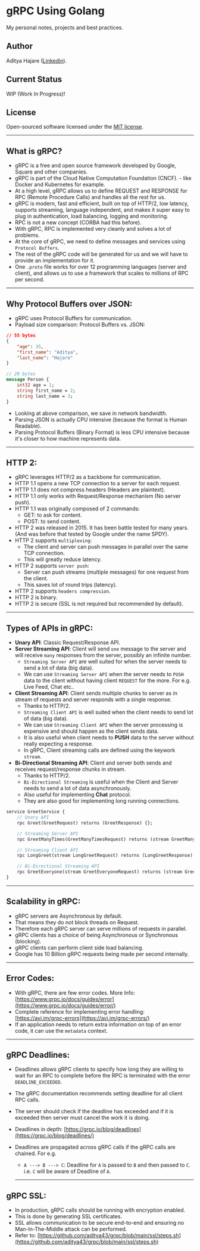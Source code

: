 # gRPC Using Golang
My personal notes, projects and best practices.

## Author
Aditya Hajare ([Linkedin](https://in.linkedin.com/in/aditya-hajare)).

## Current Status
WIP (Work In Progress)!

## License
Open-sourced software licensed under the [MIT license](http://opensource.org/licenses/MIT).

-----------

## What is gRPC?
- gRPC is a free and open source framework developed by Google, Square and other companies.
- gRPC is part of the Cloud Native Computation Foundation (CNCF). - like Docker and Kubernetes for example.
- At a high level, gRPC allows us to define REQUEST and RESPONSE for RPC (Remote Procedure Calls) and handles all the rest for us.
- gRPC is modern, fast and efficient, built on top of HTTP/2, low latency, supports streaming, language independent, and makes it super easy to plug in authentication, load balancing, logging and monitoring.
- RPC is not a new concept (CORBA had this before).
- With gRPC, RPC is implemented very cleanly and solves a lot of problems.
- At the core of gRPC, we need to define messages and services using `Protocol Buffers`.
- The rest of the gRPC code will be generated for us and we will have to provide an implementation for it.
- One `.proto` file works for over 12 programming languages (server and client), and allows us to use a framework that scales to millions of RPC per second.

-----------

## Why Protocol Buffers over JSON:
- gRPC uses Protocol Buffers for communication.
- Payload size comparison: Protocol Buffers vs. JSON:
```json
// 55 bytes
{
    "age": 35,
    "first_name": "Aditya",
    "last_name": "Hajare"
}
```
```proto
// 20 bytes
message Person {
    int32 age = 1;
    string first_name = 2;
    string last_name = 3;
}
```
- Looking at above comparison, we save in network bandwidth.
- Parsing JSON is actually CPU intensive (because the format is Human Readable).
- Parsing Protocol Buffers (Binary Format) is less CPU intensive because it's closer to how machine represents data.

-----------

## HTTP 2:
- gRPC leverages HTTP/2 as a backbone for communication.
- HTTP 1.1 opens a new TCP connection to a server for each request.
- HTTP 1.1 does not compress headers (Headers are plaintext).
- HTTP 1.1 only works with Request/Response mechanism (No server push).
- HTTP 1.1 was originally composed of 2 commands:
    * GET: to ask for content.
    * POST: to send content.
- HTTP 2 was released in 2015. It has been battle tested for many years. (And was before that tested by Google under the name SPDY).
- HTTP 2 supports `multiplexing`:
    * The client and server can push messages in parallel over the same TCP connection.
    * This will greatly reduce latency.
- HTTP 2 supports `server push`:
    * Server can push streams (multiple messages) for one request from the client.
    * This saves lot of round trips (latency).
- HTTP 2 supports `headers compression`.
- HTTP 2 is binary.
- HTTP 2 is secure (SSL is not required but recommended by default).

-----------

## Types of APIs in gRPC:
- **Unary API**: Classic Request/Response API.
- **Server Streaming API**: Client will send `one` message to the server and will receive `many` responses from the server, possibly an infinite number.
    * `Streaming Server API` are well suited for when the server needs to send a lot of data (big data).
    * We can use `Streaming Server API` when the server needs to `PUSH` data to the client without having client `REQUEST` for the more. For e.g. Live Feed, Chat etc..
- **Client Streaming API**: Client sends multiple chunks to server as in stream of requests and server responds with a single response.
    * Thanks to HTTP/2.
    * `Streaming Client API` is well suited when the client needs to send lot of data (big data).
    * We can use `Streaming Client API` when the server processing is expensive and should happen as the client sends data.
    * It is also useful when client needs to **PUSH** data to the server without really expecting a response.
    * In gRPC, Client streaming calls are defined using the keywork `stream`.
- **Bi-Directional Streaming API**: Client and server both sends and receives request/response chunks in stream.
    * Thanks to HTTP/2.
    * `Bi-Directional Streaming` is useful when the Client and Server needs to send a lot of data asynchronously.
    * Also useful for implementing **Chat** protocol.
    * They are also good for implementing long running connections.
```proto
service GreetService {
    // Unary API
    rpc Greet(GreetRequest) returns (GreetResponse) {};

    // Streaming Server API
    rpc GreetManyTimes(GreetManyTimesRequest) returns (stream GreetManyTimesResponse) {};

    // Streaming Client API
    rpc LongGreet(stream LongGreetRequest) returns (LongGreetResponse) {};

    // Bi-Directional Streaming API
    rpc GreetEveryone(stream GreetEveryoneRequest) returns (stream GreetEveryoneResponse) {};
}
```

-----------

## Scalability in gRPC:
- gRPC servers are Asynchronous by default.
- That means they do not block threads on Request.
- Therefore each gRPC server can serve millions of requests in parallel.
- gRPC clients has a choice of being Asynchronous or Synchronous (blocking).
- gRPC clients can perform client side load balancing.
- Google has 10 Billion gRPC requests being made per second internally.

-----------

## Error Codes:
- With gRPC, there are few error codes. More Info: [https://www.grpc.io/docs/guides/error](https://www.grpc.io/docs/guides/error/)
- Complete reference for implementing error handling: [https://avi.im/grpc-errors](https://avi.im/grpc-errors/)
- If an application needs to return extra information on top of an error code, it can use the `metadata` context.

-----------

## gRPC Deadlines:
- Deadlines allows gRPC clients to specify how long they are willing to wait for an RPC to complete before the RPC is terminated with the error `DEADLINE_EXCEEDED`.
- The gRPC documentation recommends setting deadline for all client RPC calls.
- The server should check if the deadline has exceeded and if it is exceeded then server must cancel the work it is doing.
- Deadlines in depth: [https://grpc.io/blog/deadlines](https://grpc.io/blog/deadlines/)
- Deadlines are propagated across gRPC calls if the gRPC calls are chained. For e.g.
    * `A ---> B ---> C`: Deadline for `A` is passed to `B` and then passed to `C`. i.e. `C` will be aware of Deadline of `A`.

    -----------

## gRPC SSL:
- In production, gRPC calls should be running with encryption enabled.
- This is done by generating SSL certificates.
- SSL allows communication to be secure end-to-end and ensuring no Man-In-The-Middle attack can be performed.
- Refer to: [https://github.com/aditya43/grpc/blob/main/ssl/steps.sh](https://github.com/aditya43/grpc/blob/main/ssl/steps.sh)